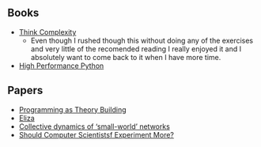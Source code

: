Books
-----
* [Think Complexity](https://www.amazon.co.uk/Think-Complexity-Science-Computational-Modeling/dp/1449314635)
  * Even though I rushed though this without doing any of the exercises and very little of the recomended reading I really enjoyed it and I absolutely want to come back to it when I have more time. 
* [High Performance Python](https://www.amazon.co.uk/High-Performance-Python-Performant-Programming/dp/1449361595)

Papers
------

* [Programming as Theory Building](http://pages.cs.wisc.edu/~remzi/Naur.pdf)
* [Eliza](https://web.stanford.edu/class/linguist238/p36-weizenabaum.pdf)
* [Collective dynamics of ‘small-world’ networks](http://barabasilab.neu.edu/courses/phys5116/content/watts_strogatz.pdf)
* [Should Computer Scientistsf Experiment More?](https://www.cs.princeton.edu/~jrex/teaching/spring2005/fft/moreexperiments.pdf)
